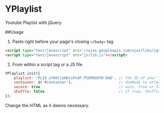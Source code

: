 YPlaylist
=================

Youtube Playlist with jQuery

##Usage

1. Paste right before your page's closing `</body>` tag
```html
<script type="text/javascript" src="//ajax.googleapis.com/ajax/libs/jquery/2.0.0/jquery.min.js"></script>
<script type="text/javascript" src="js/lib.js"></script>
```

2. From within a script tag or a JS file
```javascript
YPlaylist.init({
    playlist: 'PLI9_ofA6tjoHDiiPndP_P5EMbOOT0-DmD', // The ID of your Youtube Playlist
    container: $('#container'),                     // domNode to attach to
    secure: true                                    // auto, true or false. If true all URLs starting with HTTPS
    shuffle: false                                  // If true, Shuffle the playlist, default false
});
```

Change the HTML as it deems necessary.